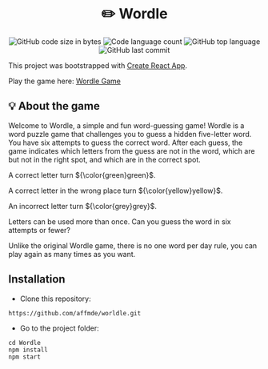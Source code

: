 <h1 align="center">
	✏️ Wordle
</h1>
<p align="center">
	<img alt="GitHub code size in bytes" src="https://img.shields.io/github/languages/code-size/affmde/worldle?color=lightblue" />
	<img alt="Code language count" src="https://img.shields.io/github/languages/count/affmde/worldle?color=yellow" />
	<img alt="GitHub top language" src="https://img.shields.io/github/languages/top/affmde/worldle?color=blue" />
	<img alt="GitHub last commit" src="https://img.shields.io/github/last-commit/affmde/worldle?color=green" />
</p>

This project was bootstrapped with [Create React App](https://github.com/facebook/create-react-app).

Play the game here: [Wordle Game](https://affmde.github.io/Wordle/)

## 💡 About the game
Welcome to Wordle, a simple and fun word-guessing game!
Wordle is a word puzzle game that challenges you to guess a hidden five-letter word. You have six attempts to guess the correct word. After each guess, the game indicates which letters from the guess are not in the word, which are but not in the right spot, and which are in the correct spot.

A correct letter turn ${\color{green}green}$.

A correct letter in the wrong place turn ${\color{yellow}yellow}$.

An incorrect letter turn ${\color{grey}grey}$.

Letters can be used more than once.
Can you guess the word in six attempts or fewer?

Unlike the original Wordle game, there is no one word per day rule, you can play again as many times as you want.

## Installation

* Clone this repository:

```shell
https://github.com/affmde/worldle.git
```
* Go to the project folder:

```shell
cd Wordle
npm install
npm start
```
